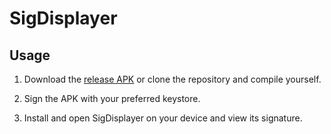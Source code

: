 # SigDisplayer

## Usage

1. Download the [release APK](https://github.com/jbro129/SigDisplayer/releases) or clone the repository and compile yourself.

2. Sign the APK with your preferred keystore.

3. Install and open SigDisplayer on your device and view its signature.
